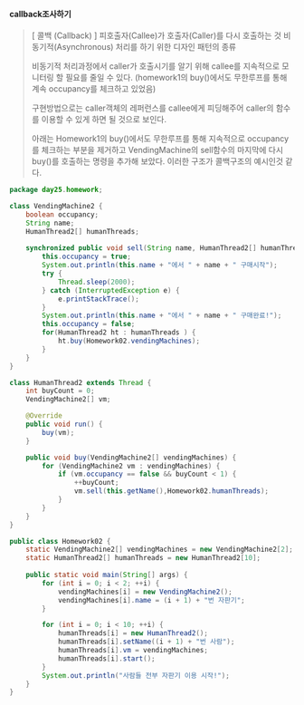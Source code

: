 #### callback조사하기
>  [ 콜백 (Callback) ]
>  	피호출자(Callee)가 호출자(Caller)를 다시 호출하는 것
>		비동기적(Asynchronous) 처리를 하기 위한 디자인 패턴의 종류
>  
>  비동기적 처리과정에서 caller가 호출시기를 알기 위해 callee를 지속적으로 모니터링 할 필요를 줄일 수 있다.
>  (homework1의 buy()에서도 무한루프를 통해 계속 occupancy를 체크하고 있었음)
> 
>  구현방법으로는 caller객체의 레퍼런스를 callee에게 피딩해주어 caller의 함수를 이용할 수 있게 하면 될 것으로 보인다.
>  
>  아래는 Homework1의 	buy()에서도 무한루프를 통해 지속적으로 occupancy를 체크하는 부분을 제거하고 VendingMachine의
>  sell함수의 마지막에 다시 buy()를 호출하는 명령을 추가해 보았다.
>  이러한 구조가 콜백구조의 예시인것 같다.

```java
package day25.homework;

class VendingMachine2 {
	boolean occupancy;
	String name;
	HumanThread2[] humanThreads;
	
	synchronized public void sell(String name, HumanThread2[] humanThreads) {
		this.occupancy = true;
		System.out.println(this.name + "에서 " + name + " 구매시작");
		try {
			Thread.sleep(2000);
		} catch (InterruptedException e) {
			e.printStackTrace();
		}
		System.out.println(this.name + "에서 " + name + " 구매완료!");
		this.occupancy = false;
		for(HumanThread2 ht : humanThreads ) {
			ht.buy(Homework02.vendingMachines);
		}
	}
}

class HumanThread2 extends Thread {
	int buyCount = 0;
	VendingMachine2[] vm;

	@Override
	public void run() {
		buy(vm);
	}

	public void buy(VendingMachine2[] vendingMachines) {
		for (VendingMachine2 vm : vendingMachines) {
			if (vm.occupancy == false && buyCount < 1) {
				++buyCount;
				vm.sell(this.getName(),Homework02.humanThreads);
			}
		}
	}
}

public class Homework02 {
	static VendingMachine2[] vendingMachines = new VendingMachine2[2];
	static HumanThread2[] humanThreads = new HumanThread2[10];
	
	public static void main(String[] args) {
		for (int i = 0; i < 2; ++i) {
			vendingMachines[i] = new VendingMachine2();
			vendingMachines[i].name = (i + 1) + "번 자판기";
		}

		for (int i = 0; i < 10; ++i) {
			humanThreads[i] = new HumanThread2();
			humanThreads[i].setName((i + 1) + "번 사람");
			humanThreads[i].vm = vendingMachines;
			humanThreads[i].start();
		}
		System.out.println("사람들 전부 자판기 이용 시작!");
	}
}
```
